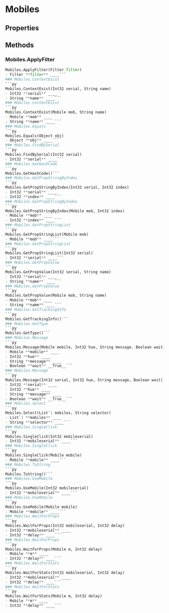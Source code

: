 # Mobiles    

## Properties  
 
## Methods  
### Mobiles.ApplyFilter
```py
Mobiles.ApplyFilter(Filter filter)
- Filter **filter** ____```
### Mobiles.ContextExist
```py
Mobiles.ContextExist(Int32 serial, String name)
- Int32 **serial** ____
- String **name** ____```
### Mobiles.ContextExist
```py
Mobiles.ContextExist(Mobile mob, String name)
- Mobile **mob** ____
- String **name** ____```
### Mobiles.Equals
```py
Mobiles.Equals(Object obj)
- Object **obj** ____```
### Mobiles.FindBySerial
```py
Mobiles.FindBySerial(Int32 serial)
- Int32 **serial** ____```
### Mobiles.GetHashCode
```py
Mobiles.GetHashCode()```
### Mobiles.GetPropStringByIndex
```py
Mobiles.GetPropStringByIndex(Int32 serial, Int32 index)
- Int32 **serial** ____
- Int32 **index** ____```
### Mobiles.GetPropStringByIndex
```py
Mobiles.GetPropStringByIndex(Mobile mob, Int32 index)
- Mobile **mob** ____
- Int32 **index** ____```
### Mobiles.GetPropStringList
```py
Mobiles.GetPropStringList(Mobile mob)
- Mobile **mob** ____```
### Mobiles.GetPropStringList
```py
Mobiles.GetPropStringList(Int32 serial)
- Int32 **serial** ____```
### Mobiles.GetPropValue
```py
Mobiles.GetPropValue(Int32 serial, String name)
- Int32 **serial** ____
- String **name** ____```
### Mobiles.GetPropValue
```py
Mobiles.GetPropValue(Mobile mob, String name)
- Mobile **mob** ____
- String **name** ____```
### Mobiles.GetTrackingInfo
```py
Mobiles.GetTrackingInfo()```
### Mobiles.GetType
```py
Mobiles.GetType()```
### Mobiles.Message
```py
Mobiles.Message(Mobile mobile, Int32 hue, String message, Boolean wait)
- Mobile **mobile** ____
- Int32 **hue** ____
- String **message** ____
- Boolean **wait** __True__```
### Mobiles.Message
```py
Mobiles.Message(Int32 serial, Int32 hue, String message, Boolean wait)
- Int32 **serial** ____
- Int32 **hue** ____
- String **message** ____
- Boolean **wait** __True__```
### Mobiles.Select
```py
Mobiles.Select(List`1 mobiles, String selector)
- List`1 **mobiles** ____
- String **selector** ____```
### Mobiles.SingleClick
```py
Mobiles.SingleClick(Int32 mobileserial)
- Int32 **mobileserial** ____```
### Mobiles.SingleClick
```py
Mobiles.SingleClick(Mobile mobile)
- Mobile **mobile** ____```
### Mobiles.ToString
```py
Mobiles.ToString()```
### Mobiles.UseMobile
```py
Mobiles.UseMobile(Int32 mobileserial)
- Int32 **mobileserial** ____```
### Mobiles.UseMobile
```py
Mobiles.UseMobile(Mobile mobile)
- Mobile **mobile** ____```
### Mobiles.WaitForProps
```py
Mobiles.WaitForProps(Int32 mobileserial, Int32 delay)
- Int32 **mobileserial** ____
- Int32 **delay** ____```
### Mobiles.WaitForProps
```py
Mobiles.WaitForProps(Mobile m, Int32 delay)
- Mobile **m** ____
- Int32 **delay** ____```
### Mobiles.WaitForStats
```py
Mobiles.WaitForStats(Int32 mobileserial, Int32 delay)
- Int32 **mobileserial** ____
- Int32 **delay** ____```
### Mobiles.WaitForStats
```py
Mobiles.WaitForStats(Mobile m, Int32 delay)
- Mobile **m** ____
- Int32 **delay** ____```